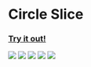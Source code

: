 # Circle Slice

### [Try it out!](https://riebschlager.github.io/circle-slice/)

![](https://i.imgur.com/jTBJ1Gt.jpg)
![](https://i.imgur.com/Zs6av7W.jpg)
![](https://i.imgur.com/Xe6UjCo.jpg)
![](https://i.imgur.com/bnVFa2j.jpg)
![](https://i.imgur.com/2TfCkqs.jpg)
